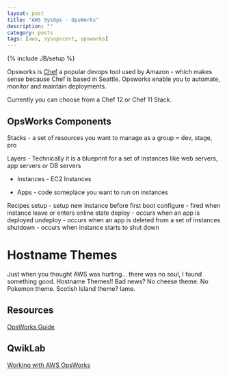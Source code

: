 ```yaml
---
layout: post
title: "AWS SysOps - OpsWorks"
description: ""
category: posts
tags: [aws, sysopscert, opsworks]
---
```

{% include JB/setup %}

Opsworks is [Chef](https://www.chef.io/chef/) a popular devops tool used by Amazon - which makes sense because Chef is based in Seattle. Opsworks enable you to automate, monitor and maintain deployments.

Currently you can choose from a Chef 12 or Chef 11 Stack.

## OpsWorks Components

Stacks - a set of resources you want to manage as a group = dev, stage, pro

Layers - Technically it is a blueprint for a set of instances like web servers, app servers or DB servers

- Instances - EC2 Instances

- Apps - code someplace you want to run on instances
 
Recipes
  setup - setup new instance before first boot
  configure - fired when instance leave or enters online state
  deploy - occurs when an app is deployed 
  undeploy - occurs when an app is deleted from a set of instances
  shutdown - occurs when instance starts to shut down

# Hostname Themes
Just when you thought AWS was hurting... there was no soul, I found something good. Hostname Themes!! Bad news? No cheese theme. No Pokemon theme. Scotish Island theme? lame.


## Resources
[OpsWorks Guide](http://docs.aws.amazon.com/opsworks/latest/userguide/welcome.html)

## QwikLab 
[Working with AWS OpsWorks](https://qwiklabs.com/focuses/2868?search=170864)